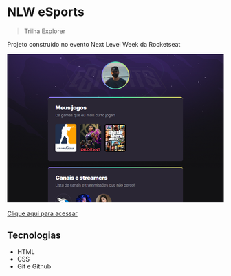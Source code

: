 # NLW eSports

> Trilha Explorer

Projeto construído no evento Next Level Week da Rocketseat

![preview](./.github/preview.png)

[Clique aqui para acessar](https://juniorlacerda.github.io/nlw/)

## Tecnologias

- HTML
- CSS
- Git e Github